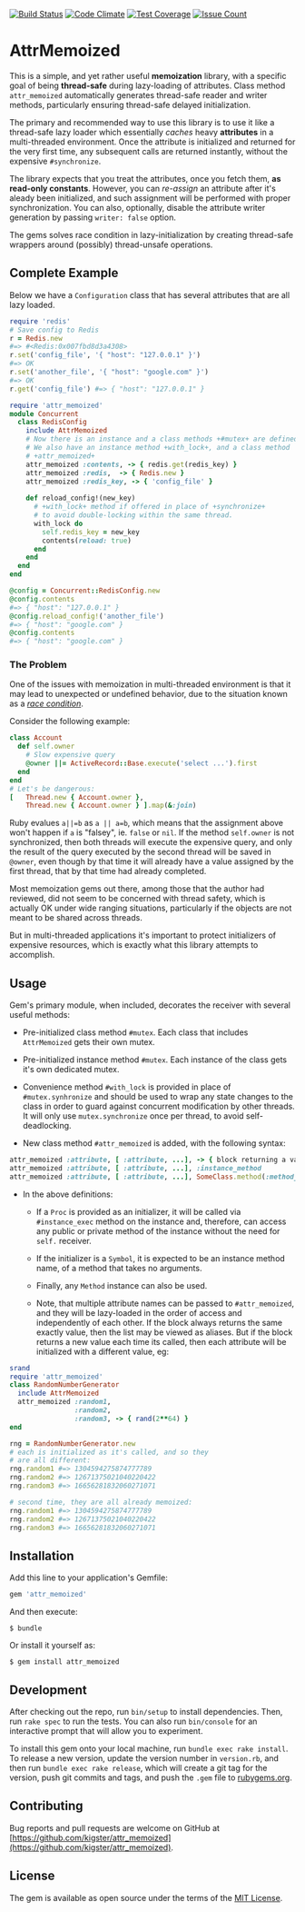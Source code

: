 [![Build Status](https://travis-ci.org/kigster/attr_memoized.svg?branch=master)](https://travis-ci.org/kigster/attr_memoized)
[![Code Climate](https://codeclimate.com/github/kigster/attr_memoized/badges/gpa.svg)](https://codeclimate.com/github/kigster/attr_memoized)
[![Test Coverage](https://codeclimate.com/github/kigster/attr_memoized/badges/coverage.svg)](https://codeclimate.com/github/kigster/attr_memoized/coverage)
[![Issue Count](https://codeclimate.com/github/kigster/attr_memoized/badges/issue_count.svg)](https://codeclimate.com/github/kigster/attr_memoized)

# AttrMemoized

This is a simple, and yet rather useful **memoization** library, with a specific goal of being **thread-safe** during lazy-loading of attributes. Class method `attr_memoized` automatically generates thread-safe reader and writer methods, particularly ensuring thread-safe delayed initialization.

The primary and recommended way to use this library is to use it like a thread-safe lazy loader which essentially _caches_ heavy **attributes** in a multi-threaded environment. Once the attribute is initialized and returned for the very first time,  any subsequent calls are returned instantly, without the expensive `#synchronize`. 

The library expects that you treat the attributes, once you fetch them, **as read-only constants**. However, you can _re-assign_ an attribute after it's aleady been initialized, and such assignment will be performed with proper synchronization. You can also, optionally, disable the attribute writer generation by passing `writer: false` option.

The gems solves race condition in lazy-initialization by creating thread-safe wrappers around (possibly) thread-unsafe operations.

## Complete Example

Below we have a `Configuration` class that has several attributes that are all lazy loaded.

```ruby
require 'redis'
# Save config to Redis
r = Redis.new
#=> #<Redis:0x007fbd8d3a4308>
r.set('config_file', '{ "host": "127.0.0.1" }')
#=> OK
r.set('another_file', '{ "host": "google.com" }')
#=> OK
r.get('config_file') #=> { "host": "127.0.0.1" }

require 'attr_memoized'
module Concurrent
  class RedisConfig
    include AttrMemoized
    # Now there is an instance and a class methods +#mutex+ are defined.
    # We also have an instance method +with_lock+, and a class method 
    # +attr_memoized+
    attr_memoized :contents, -> { redis.get(redis_key) } 
    attr_memoized :redis,  -> { Redis.new }   
    attr_memoized :redis_key, -> { 'config_file' }
  
    def reload_config!(new_key)
      # +with_lock+ method if offered in place of +synchronize+
      # to avoid double-locking within the same thread.
      with_lock do 
        self.redis_key = new_key
        contents(reload: true)
      end
    end
  end
end

@config = Concurrent::RedisConfig.new
@config.contents
#=> { "host": "127.0.0.1" }
@config.reload_config!('another_file')
#=> { "host": "google.com" }
@config.contents
#=> { "host": "google.com" }
```    

### The Problem

One of the issues with memoization in multi-threaded environment is that it may lead to unexpected or undefined behavior, due to the situation known as a [_race condition_](https://stackoverflow.com/questions/34510/what-is-a-race-condition).

Consider the following example:

```ruby
class Account
  def self.owner
    # Slow expensive query
    @owner ||= ActiveRecord::Base.execute('select ...').first
  end
end
# Let's be dangerous:
[   Thread.new { Account.owner }, 
    Thread.new { Account.owner } ].map(&:join)
```

Ruby evalues `a||=b` as `a || a=b`, which means that the assignment above won't happen if `a` is "falsey", ie. `false` or `nil`. If the method `self.owner` is not synchronized, then both threads will execute the expensive query, and only the result of the query executed by the second thread will be saved in `@owner`, even though by that time it will already have a value assigned by the first thread, that by that time had already completed.

Most memoization gems out there, among those that the author had reviewed, did not seem to be concerned with thread safety, which is actually OK under wide ranging situations, particularly if the objects are not meant to be shared across threads. 

But in multi-threaded applications it's important to protect initializers of expensive resources, which is exactly what this library attempts to accomplish.


## Usage

Gem's primary module, when included, decorates the receiver with several useful
methods:

  * Pre-initialized class method `#mutex`. Each class that includes `AttrMemoized` gets their own mutex.
   
  * Pre-initialized instance method `#mutex`. Each instance of the class gets it's own dedicated mutex.

  * Convenience method `#with_lock` is provided in place of `#mutex.synhronize` and should be used to wrap any state changes to the class in order to guard against concurrent modification by other threads. It will only use `mutex.synchronize` once per thread, to avoid self-deadlocking.
     
  * New class method `#attr_memoized` is added, with the following syntax:

```ruby
attr_memoized :attribute, [ :attribute, ...], -> { block returning a value } # Proc
attr_memoized :attribute, [ :attribute, ...], :instance_method               # symbol
attr_memoized :attribute, [ :attribute, ...], SomeClass.method(:method_name) # Method instance
```

  * In the above definitions: 
    * If a `Proc` is provided as an initializer, it will be called via `#instance_exec` method on the instance and, therefore, can access any public or private method of the instance without the need for `self.` receiver. 

    * If the initializer is a `Symbol`, it is expected to be an instance method name, of a method that takes no arguments.
 
    * Finally, any `Method` instance can also be used.

    * Note, that multiple attribute names can be passed to `#attr_memoized`, and they will be lazy-loaded in the order of access and independently of each other. If the block always returns the same exactly value, then the list may be viewed as aliases. But if the block returns a new value each time its called, then each attribute will be initialized with a different value, eg:

```ruby
srand
require 'attr_memoized'
class RandomNumberGenerator
  include AttrMemoized
  attr_memoized :random1,
                :random2,
                :random3, -> { rand(2**64) }
end

rng = RandomNumberGenerator.new
# each is initialized as it's called, and so they 
# are all different:
rng.random1 #=> 1304594275874777789
rng.random2 #=> 12671375021040220422
rng.random3 #=> 16656281832060271071

# second time, they are all already memoized:
rng.random1 #=> 1304594275874777789
rng.random2 #=> 12671375021040220422
rng.random3 #=> 16656281832060271071
```    


## Installation

Add this line to your application's Gemfile:

```ruby
gem 'attr_memoized'
```

And then execute:

    $ bundle

Or install it yourself as:

    $ gem install attr_memoized


## Development

After checking out the repo, run `bin/setup` to install dependencies. Then, run `rake spec` to run the tests. You can also run `bin/console` for an interactive prompt that will allow you to experiment.

To install this gem onto your local machine, run `bundle exec rake install`. To release a new version, update the version number in `version.rb`, and then run `bundle exec rake release`, which will create a git tag for the version, push git commits and tags, and push the `.gem` file to [rubygems.org](https://rubygems.org).

## Contributing

Bug reports and pull requests are welcome on GitHub at [https://github.com/kigster/attr_memoized](https://github.com/kigster/attr_memoized).

## License

The gem is available as open source under the terms of the [MIT License](http://opensource.org/licenses/MIT).
